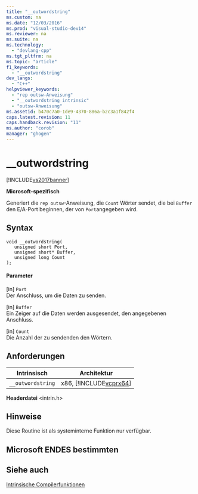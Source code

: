 ```yaml
---
title: "__outwordstring"
ms.custom: na
ms.date: "12/03/2016"
ms.prod: "visual-studio-dev14"
ms.reviewer: na
ms.suite: na
ms.technology: 
  - "devlang-cpp"
ms.tgt_pltfrm: na
ms.topic: "article"
f1_keywords: 
  - "__outwordstring"
dev_langs: 
  - "C++"
helpviewer_keywords: 
  - "rep outsw-Anweisung"
  - "__outwordstring intrinsic"
  - "outsw-Anweisung"
ms.assetid: b470c7a0-1de9-4370-886a-b2c3a1f842f4
caps.latest.revision: 11
caps.handback.revision: "11"
ms.author: "corob"
manager: "ghogen"
---
```

# __outwordstring
[!INCLUDE[vs2017banner](../assembler/inline/includes/vs2017banner.md)]

**Microsoft\-spezifisch**  
  
 Generiert die `rep outsw`\-Anweisung, die `Count` Wörter sendet, die bei `Buffer` den E\/A\-Port beginnen, der von `Port`angegeben wird.  
  
## Syntax  
  
```  
void __outwordstring(   
   unsigned short Port,   
   unsigned short* Buffer,   
   unsigned long Count   
);  
```  
  
#### Parameter  
 \[in\] `Port`  
 Der Anschluss, um die Daten zu senden.  
  
 \[in\] `Buffer`  
 Ein Zeiger auf die Daten werden ausgesendet, den angegebenen Anschluss.  
  
 \[in\] `Count`  
 Die Anzahl der zu sendenden den Wörtern.  
  
## Anforderungen  
  
|Intrinsisch|Architektur|  
|-----------------|-----------------|  
|`__outwordstring`|x86, [!INCLUDE[vcprx64](../assembler/inline/includes/vcprx64_md.md)]|  
  
 **Headerdatei** \<intrin.h\>  
  
## Hinweise  
 Diese Routine ist als systeminterne Funktion nur verfügbar.  
  
## Microsoft ENDES bestimmten  
  
## Siehe auch  
 [Intrinsische Compilerfunktionen](../intrinsics/compiler-intrinsics.md)